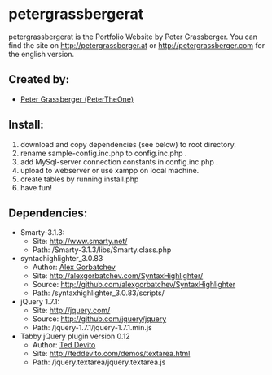 petergrassbergerat
==================

petergrassbergerat is the Portfolio Website by Peter Grassberger. You can find 
the site on http://petergrassberger.at or http://petergrassberger.com for the 
english version.

Created by:
-----------
- [Peter Grassberger (PeterTheOne)](http://petergrassberger.com)

Install:
--------
1. download and copy dependencies (see below) to root directory.
2. rename sample-config.inc.php to config.inc.php .
3. add MySql-server connection constants in config.inc.php .
4. upload to webserver or use xampp on local machine.
5. create tables by running install.php
6. have fun!

Dependencies:
-------------
- Smarty-3.1.3:
	- Site: http://www.smarty.net/
	- Path: /Smarty-3.1.3/libs/Smarty.class.php
- syntachighlighter_3.0.83
	- Author: [Alex Gorbatchev](http://alexgorbatchev.com)
	- Site: http://alexgorbatchev.com/SyntaxHighlighter/
	- Source: http://github.com/alexgorbatchev/SyntaxHighlighter
	- Path: /syntaxhighlighter_3.0.83/scripts/
- jQuery 1.7.1:
	- Site: http://jquery.com/
	- Source: http://github.com/jquery/jquery
	- Path: /jquery-1.7.1/jquery-1.7.1.min.js
- Tabby jQuery plugin version 0.12
	- Author: [Ted Devito](http://teddevito.com)
	- Site: http://teddevito.com/demos/textarea.html
	- Path: /jquery.textarea/jquery.textarea.js
